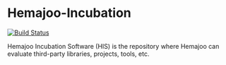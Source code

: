 # Hemajoo-Incubation
[![Build Status](https://travis-ci.org/{ressec}/{hemajoo-incubation}.png?branch=master)](https://travis-ci.org/{ressec}/{hemajoo-incubation})

Hemajoo Incubation Software (HIS) is the repository where Hemajoo can evaluate third-party libraries, projects, tools, etc.
